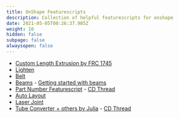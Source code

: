 ```yaml
---
title: OnShape Featurescripts
description: Collection of helpful featurescripts for onshape
date: 2021-05-05T00:26:37.985Z
weight: 10
hidden: false
subpage: false
alwaysopen: false
---
```


* [Custom Length Extrusion by FRC 1745](https://cad.onshape.com/documents/18b35cfcf2c6cf5668830f90/w/15216769574e8a81c923173f/e/5a93de3b70e102d2a2612a27)
* [Lighten](https://cad.onshape.com/documents/573f7d70e4b0fddafb52148c/w/4961b38c53d5c7dc1d801e40/e/2dc22a6a95896a5243812d07)
* [Belt](https://cad.onshape.com/documents/57886eace4b0e425c1ef548a/w/54f180f432defb41a8fddb17/e/c65e445e89ee373617edc394)
* [Beams](https://cad.onshape.com/documents/e15c2c668d138f01242d0c80/v/e7d9930924641419bec2eabd/e/bd6831589391741e327fec75) - [Getting started with beams](https://learn.onshape.com/learn/article/getting-started-with-beams)
* [Part Number Featurescript](https://cad.onshape.com/documents/443e443bb2a37736743bf314/w/6539c7379d36307a6a2cc01d/e/333b812d1198192edc1eea09) - [CD Thread](https://www.chiefdelphi.com/t/automated-part-number-featurescript/385163/6)
* [Auto Layout](https://cad.onshape.com/documents/3b3bb87c95d03259328fdb1f/w/9828ddc941ddc2896ebeebdb/e/fcecc760e1bc713ee3aae876)
* [Laser Joint](https://cad.onshape.com/documents/578830e4e4b0e65410f9c34e/w/d04a088a0a8ab8361a2aa65c/e/dfd5effddfd7f2ecce4b0246)
* [Tube Converter + others by Julia](https://cad.onshape.com/documents/95c00401c440b44ad8799ef5/w/1f1ebce01a3b8eb6fa102975/e/7f62400703032fab9a7a3320) - [CD Thread](https://www.chiefdelphi.com/t/some-helpful-featurescripts/361652/18)
